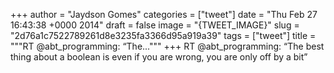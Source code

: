 
+++
author = "Jaydson Gomes"
categories = ["tweet"]
date = "Thu Feb 27 16:43:38 +0000 2014"
draft = false
image = "{TWEET_IMAGE}"
slug = "2d76a1c7522789261d8e3235fa3366d95a919a39"
tags = ["tweet"]
title = """RT @abt_programming: “The..."""
+++
RT @abt_programming: “The best thing about a boolean is even if you are wrong, you are only off by a bit”
